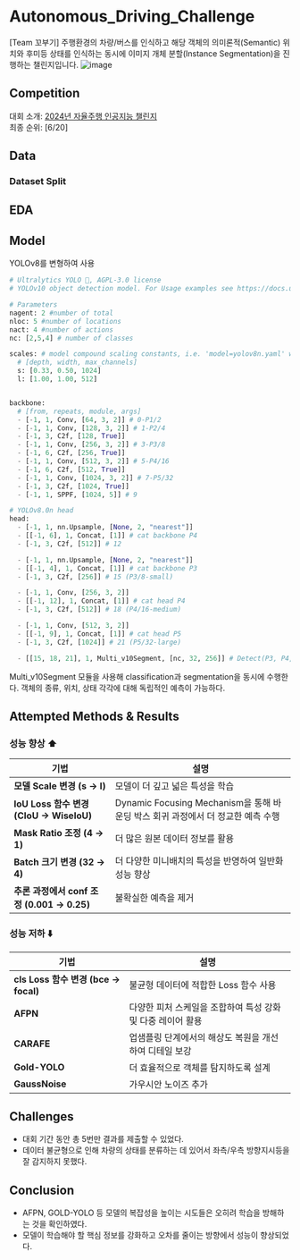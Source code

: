 # Autonomous_Driving_Challenge
[Team 꼬부기] 주행환경의 차량/버스를 인식하고 해당 객체의 의미론적(Semantic) 위치와 후미등 상태를 인식하는 동시에 이미지 개체 분할(Instance Segmentation)을 진행하는 챌린지입니다.
![image](https://github.com/user-attachments/assets/72332663-92a8-4814-aca9-71ac5afcd6a3)

## Competition
대회 소개: [ 2024년 자율주행 인공지능 챌린지](https://www.aiotkorea.or.kr/2024/webzine/KIoT/2024%EC%9E%90%EC%9C%A8%EC%A3%BC%ED%96%89AI%EC%B1%8C%EB%A6%B0%EC%A7%80%EC%B0%B8%EC%97%AC%EA%B0%80%EC%9D%B4%EB%93%9C%EB%9D%BC%EC%9D%B8.pdf)  
최종 순위: [6/20]

## Data
### Dataset Split

## EDA

## Model
YOLOv8를 변형하여 사용
```python
# Ultralytics YOLO 🚀, AGPL-3.0 license
# YOLOv10 object detection model. For Usage examples see https://docs.ultralytics.com/tasks/detect

# Parameters
nagent: 2 #number of total
nloc: 5 #number of locations
nact: 4 #number of actions
nc: [2,5,4] # number of classes

scales: # model compound scaling constants, i.e. 'model=yolov8n.yaml' will call yolov8.yaml with scale 'n'
  # [depth, width, max_channels]
  s: [0.33, 0.50, 1024]
  l: [1.00, 1.00, 512]


backbone:
  # [from, repeats, module, args]
  - [-1, 1, Conv, [64, 3, 2]] # 0-P1/2
  - [-1, 1, Conv, [128, 3, 2]] # 1-P2/4
  - [-1, 3, C2f, [128, True]]
  - [-1, 1, Conv, [256, 3, 2]] # 3-P3/8
  - [-1, 6, C2f, [256, True]]
  - [-1, 1, Conv, [512, 3, 2]] # 5-P4/16
  - [-1, 6, C2f, [512, True]]
  - [-1, 1, Conv, [1024, 3, 2]] # 7-P5/32
  - [-1, 3, C2f, [1024, True]]
  - [-1, 1, SPPF, [1024, 5]] # 9

# YOLOv8.0n head
head:
  - [-1, 1, nn.Upsample, [None, 2, "nearest"]]
  - [[-1, 6], 1, Concat, [1]] # cat backbone P4
  - [-1, 3, C2f, [512]] # 12

  - [-1, 1, nn.Upsample, [None, 2, "nearest"]]
  - [[-1, 4], 1, Concat, [1]] # cat backbone P3
  - [-1, 3, C2f, [256]] # 15 (P3/8-small)

  - [-1, 1, Conv, [256, 3, 2]]
  - [[-1, 12], 1, Concat, [1]] # cat head P4
  - [-1, 3, C2f, [512]] # 18 (P4/16-medium)

  - [-1, 1, Conv, [512, 3, 2]]
  - [[-1, 9], 1, Concat, [1]] # cat head P5
  - [-1, 3, C2f, [1024]] # 21 (P5/32-large)

  - [[15, 18, 21], 1, Multi_v10Segment, [nc, 32, 256]] # Detect(P3, P4, P5)
```
Multi_v10Segment 모듈을 사용해 classification과 segmentation을 동시에 수행한다.
객체의 종류, 위치, 상태 각각에 대해 독립적인 예측이 가능하다.

## Attempted Methods & Results
### 성능 향상 ⬆️
| 기법 | 설명 | 
|------|------|
| **모델 Scale 변경 (s → l)** | 모델이 더 깊고 넓은 특성을 학습 |
| **IoU Loss 함수 변경 (CIoU → WiseIoU)** | Dynamic Focusing Mechanism을 통해 바운딩 박스 회귀 과정에서 더 정교한 예측 수행 |
| **Mask Ratio 조정 (4 → 1)** | 더 많은 원본 데이터 정보를 활용 |
| **Batch 크기 변경 (32 → 4)** | 더 다양한 미니배치의 특성을 반영하여 일반화 성능 향상 |
| **추론 과정에서 conf 조정 (0.001 → 0.25)** | 불확실한 예측을 제거 |

### 성능 저하 ⬇️
| 기법 | 설명 |
|------|------|
| **cls Loss 함수 변경 (bce → focal)** | 불균형 데이터에 적합한 Loss 함수 사용 |
| **AFPN** |다양한 피처 스케일을 조합하여 특성 강화 및 다중 레이어 활용 | 
| **CARAFE** | 업샘플링 단계에서의 해상도 복원을 개선하여 디테일 보강 |
| **Gold-YOLO** | 더 효율적으로 객체를 탐지하도록 설계 |
| **GaussNoise** | 가우시안 노이즈 추가 |

## Challenges
- 대회 기간 동안 총 5번만 결과를 제출할 수 있었다.
- 데이터 불균형으로 인해 차량의 상태를 분류하는 데 있어서 좌측/우측 방향지시등을 잘 감지하지 못했다.

## Conclusion
- AFPN, GOLD-YOLO 등 모델의 복잡성을 높이는 시도들은 오히려 학습을 방해하는 것을 확인하였다.
- 모델이 학습해야 할 핵심 정보를 강화하고 오차를 줄이는 방향에서 성능이 향상되었다.
